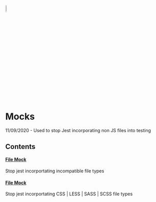 <img src="https://i.ibb.co/ZXVNVY5/pr-logo-plain-opauq.png" width="7.5%" height="7.5%">

# Mocks
11/09/2020 - Used to stop Jest incorporating non JS files into testing

## Contents

#### <a href="https://github.com/andyclarkemedia/Pundits-Review/tree/master/__mocks__/fileMock.js">File Mock</a>
Stop jest incorportating incompatible file types

#### <a href="https://github.com/andyclarkemedia/Pundits-Review/tree/master/__mocks__/fileMock.js">File Mock</a>
Stop jest incorportating CSS | LESS | SASS | SCSS file types

